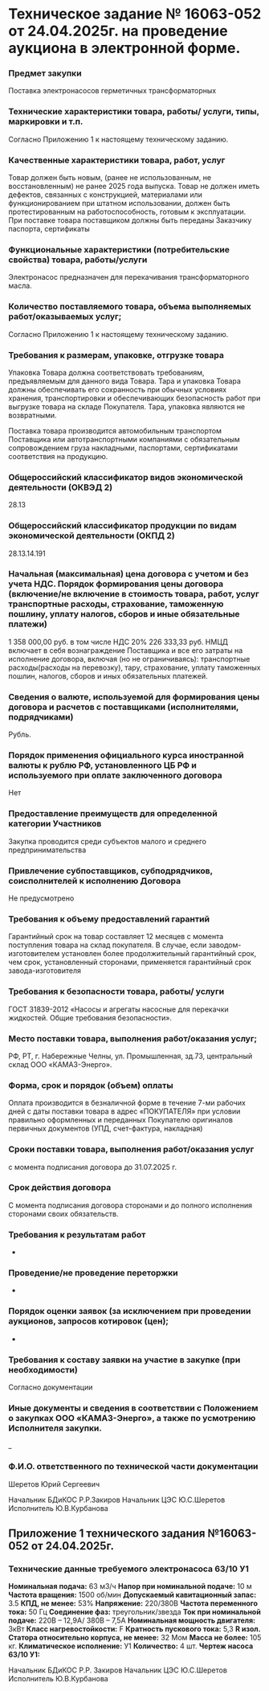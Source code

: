 # Техническое задание № 16063-052 от 24.04.2025г. на проведение аукциона в электронной форме.

### Предмет закупки
Поставка электронасосов герметичных трансформаторных

### Технические характеристики товара, работы/ услуги, типы, маркировки и т.п.
Согласно Приложению 1 к настоящему техническому заданию.

### Качественные характеристики товара, работ, услуг
Товар должен быть новым, (ранее не использованным, не восстановленным) не ранее 2025 года выпуска. Товар не должен иметь дефектов, связанных с конструкцией, материалами или функционированием при штатном использовании, должен быть протестированным на работоспособность, готовым к эксплуатации. При поставке товара поставщиком должны быть переданы Заказчику паспорта, сертификаты

### Функциональные характеристики (потребительские свойства) товара, работы/услуги
Электронасос предназначен для перекачивания трансформаторного масла.

### Количество поставляемого товара, объема выполняемых работ/оказываемых услуг;
Согласно Приложению 1 к настоящему техническому заданию.

### Требования к размерам, упаковке, отгрузке товара
Упаковка Товара должна соответствовать требованиям, предъявляемым для данного вида Товара. Тара и упаковка Товара должны обеспечивать его сохранность при обычных условиях хранения, транспортировки и обеспечивающих безопасность работ при выгрузке товара на складе Покупателя. Тара, упаковка являются не возвратными.

Поставка товара производится автомобильным транспортом Поставщика или автотранспортными компаниями с обязательным сопровождением груза накладными, паспортами, сертификатами соответствия на продукцию.

### Общероссийский классификатор видов экономической деятельности (ОКВЭД 2)
28.13

### Общероссийский классификатор продукции по видам экономической деятельности (ОКПД 2)
28.13.14.191

### Начальная (максимальная) цена договора с учетом и без учета НДС. Порядок формирования цены договора (включение/не включение в стоимость товара, работ, услуг транспортные расходы, страхование, таможенную пошлину, уплату налогов, сборов и иные обязательные платежи)
1 358 000,00 руб. в том числе НДС 20% 226 333,33 руб. НМЦД включает в себя вознаграждение Поставщика и все его затраты на исполнение договора, включая (но не ограничиваясь): транспортные расходы(расходы на перевозку), тару, страхование, уплату таможенных пошлин, налогов, сборов и иных обязательных платежей.

### Сведения о валюте, используемой для формирования цены договора и расчетов с поставщиками (исполнителями, подрядчиками)
Рубль.

### Порядок применения официального курса иностранной валюты к рублю РФ, установленного ЦБ РФ и используемого при оплате заключенного договора
Нет

### Предоставление преимуществ для определенной категории Участников
Закупка проводится среди субъектов малого и среднего предпринимательства

### Привлечение субпоставщиков, субподрядчиков, соисполнителей к исполнению Договора
Не предусмотрено

### Требования к объему предоставлений гарантий
Гарантийный срок на товар составляет 12 месяцев с момента поступления товара на склад покупателя. В случае, если заводом-изготовителем установлен более продолжительный гарантийный срок, чем срок, установленный сторонами, применяется гарантийный срок завода-изготовителя

### Требования к безопасности товара, работы/ услуги
ГОСТ 31839-2012 «Насосы и агрегаты насосные для перекачки жидкостей. Общие требования безопасности».

### Место поставки товара, выполнения работ/оказания услуг;
РФ, РТ, г. Набережные Челны, ул. Промышленная, зд.73, центральный склад ООО «КАМАЗ-Энерго».

### Форма, срок и порядок (объем) оплаты
Оплата производится в безналичной форме в течение 7-ми рабочих дней с даты поставки товара в адрес «ПОКУПАТЕЛЯ» при условии правильно оформленных и переданных Покупателю оригиналов первичных документов (УПД, счет-фактура, накладная)

### Сроки поставки товара, выполнения работ/оказания услуг
с момента подписания договора до 31.07.2025 г.

### Срок действия договора
С момента подписания договора сторонами и до полного исполнения сторонами своих обязательств.

### Требования к результатам работ
-

### Проведение/не проведение переторжки
-

### Порядок оценки заявок (за исключением при проведении аукционов, запросов котировок (цен);
-

### Требования к составу заявки на участие в закупке (при необходимости)
Согласно документации

### Иные документы и сведения в соответствии с Положением о закупках ООО «КАМАЗ-Энерго», а также по усмотрению Исполнителя закупки.
_

### Ф.И.О. ответственного по технической части документации
Шеретов Юрий Сергеевич

Начальник БДиКОС Р.Р.Закиров
Начальник ЦЭС Ю.С.Шеретов
Исполнитель Ю.В.Курбанова

## Приложение 1 технического задания №16063-052 от 24.04.2025г.

### Технические данные требуемого электронасоса 63/10 У1
**Номинальная подача:** 63 м3/ч
**Напор при номинальной подаче:** 10 м
**Частота вращения:** 1500 об/мин
**Допускаемый кавитационный запас:** 3.5
**КПД, не менее:** 53%
**Напряжение:** 220/380В
**Частота переменного тока:** 50 Гц
**Соединение фаз:** треугольник/звезда
**Ток при номинальной подаче:** 220В – 12,9А/ 380В – 7,5А
**Номинальная мощность двигателя:** 3кВт
**Класс нагревостойкости:** F
**Кратность пускового тока:** 5,3
**R изол. Статора относительно корпуса, не менее:** 32 Мом
**Масса не более:** 105 кг.
**Климатическое исполнение:** У1
**Количество:** 4 шт.
**Чертеж насоса 63/10 У1:**

Начальник БДиКОС Р.Р. Закиров
Начальник ЦЭС Ю.С.Шеретов
Исполнитель Ю.В.Курбанова
